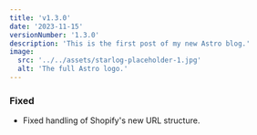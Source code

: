 ```yaml
---
title: 'v1.3.0'
date: '2023-11-15'
versionNumber: '1.3.0'
description: 'This is the first post of my new Astro blog.'
image:
  src: '../../assets/starlog-placeholder-1.jpg'
  alt: 'The full Astro logo.'
---
```


### Fixed

- Fixed handling of Shopify's new URL structure.